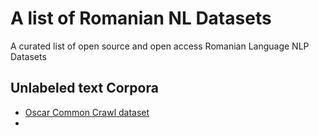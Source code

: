 # A list of Romanian NL Datasets
A curated list of open source and open access Romanian Language NLP Datasets

## Unlabeled text Corpora

* [Oscar Common Crawl dataset](https://huggingface.co/datasets/oscar-corpus/OSCAR-2201)
* 
